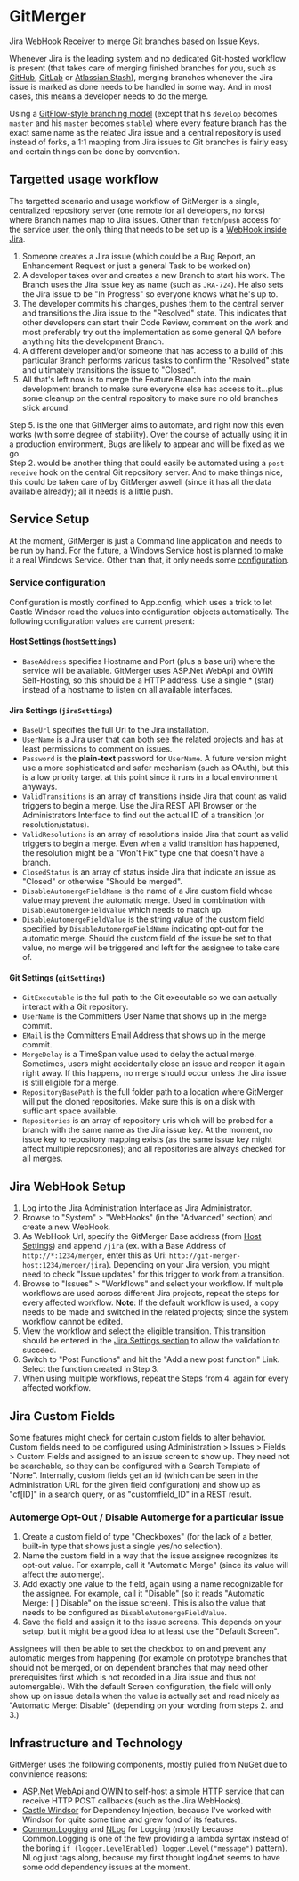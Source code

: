 # GitMerger
Jira WebHook Receiver to merge Git branches based on Issue Keys.

Whenever Jira is the leading system and no dedicated Git-hosted workflow is present (that takes care of merging finished branches for you, such as [GitHub](https://github.com), [GitLab](https://gitlab.com) or [Atlassian Stash](https://www.atlassian.com/software/stash)), merging branches whenever the Jira issue is marked as done needs to be handled in some way. And in most cases, this means a developer needs to do the merge.

Using a [GitFlow-style branching model](http://nvie.com/posts/a-successful-git-branching-model/) (except that his ```develop``` becomes ```master``` and his ```master``` becomes ```stable```) where every feature branch has the exact same name as the related Jira issue and a central repository is used instead of forks, a 1:1 mapping from Jira issues to Git branches is fairly easy and certain things can be done by convention.

## Targetted usage workflow
The targetted scenario and usage workflow of GitMerger is a single, centralized repository server (one remote for all developers, no forks) where Branch names map to Jira issues. Other than ```fetch```/```push``` access for the service user, the only thing that needs to be set up is a [WebHook inside Jira](#jira-webhook-setup).

1. Someone creates a Jira issue (which could be a Bug Report, an Enhancement Request or just a general Task to be worked on)
2. A developer takes over and creates a new Branch to start his work. The Branch uses the Jira issue key as name (such as ```JRA-724```). He also sets the Jira issue to be "In Progress" so everyone knows what he's up to.
3. The developer commits his changes, pushes them to the central server and transitions the Jira issue to the "Resolved" state. This indicates that other developers can start their Code Review, comment on the work and most preferably try out the implementation as some general QA before anything hits the development Branch.
4. A different developer and/or someone that has access to a build of this particular Branch performs various tasks to confirm the "Resolved" state and ultimately transitions the issue to "Closed".
5. All that's left now is to merge the Feature Branch into the main development branch to make sure everyone else has access to it...plus some cleanup on the central repository to make sure no old branches stick around.

Step 5. is the one that GitMerger aims to automate, and right now this even works (with some degree of stability). Over the course of actually using it in a production environment, Bugs are likely to appear and will be fixed as we go.  
Step 2. would be another thing that could easily be automated using a ```post-receive``` hook on the central Git repository server. And to make things nice, this could be taken care of by GitMerger aswell (since it has all the data available already); all it needs is a little push.

## Service Setup
At the moment, GitMerger is just a Command line application and needs to be run by hand. For the future, a Windows Service host is planned to make it a real Windows Service. Other than that, it only needs some [configuration](#service-configuration).

### Service configuration
Configuration is mostly confined to App.config, which uses a trick to let Castle Windsor read the values into configuration objects automatically. The following configuration values are current present:

#### Host Settings (```hostSettings```)
* ```BaseAddress``` specifies Hostname and Port (plus a base uri) where the service will be available. GitMerger uses ASP.Net WebApi and OWIN Self-Hosting, so this should be a HTTP address. Use a single \* (star) instead of a hostname to listen on all available interfaces.

#### Jira Settings (```jiraSettings```)
* ```BaseUrl``` specifies the full Uri to the Jira installation.
* ```UserName``` is a Jira user that can both see the related projects and has at least permissions to comment on issues.
* ```Password``` is the **plain-text** password for ```UserName```. A future version might use a more sophisticated and safer mechanism (such as OAuth), but this is a low priority target at this point since it runs in a local environment anyways.
* ```ValidTransitions``` is an array of transitions inside Jira that count as valid triggers to begin a merge. Use the Jira REST API Browser or the Administrators Interface to find out the actual ID of a transition (or resolution/status).
* ```ValidResolutions``` is an array of resolutions inside Jira that count as valid triggers to begin a merge. Even when a valid transition has happened, the resolution might be a "Won't Fix" type one that doesn't have a branch.
* ```ClosedStatus``` is an array of status inside Jira that indicate an issue as "Closed" or otherwise "Should be merged".
* ```DisableAutomergeFieldName``` is the name of a Jira custom field whose value may prevent the automatic merge. Used in combination with ```DisableAutomergeFieldValue``` which needs to match up.
* ```DisableAutomergeFieldValue``` is the string value of the custom field specified by ```DisableAutomergeFieldName``` indicating opt-out for the automatic merge. Should the custom field of the issue be set to that value, no merge will be triggered and left for the assignee to take care of.

#### Git Settings (```gitSettings```)
* ```GitExecutable``` is the full path to the Git executable so we can actually interact with a Git repository.
* ```UserName``` is the Committers User Name that shows up in the merge commit.
* ```EMail``` is the Committers Email Address that shows up in the merge commit.
* ```MergeDelay``` is a TimeSpan value used to delay the actual merge. Sometimes, users might accidentally close an issue and reopen it again right away. If this happens, no merge should occur unless the Jira issue is still eligible for a merge.
* ```RepositoryBasePath``` is the full folder path to a location where GitMerger will put the cloned repositories. Make sure this is on a disk with sufficiant space available.
* ```Repositories``` is an array of repository uris which will be probed for a branch with the same name as the Jira issue key. At the moment, no issue key to repository mapping exists (as the same issue key might affect multiple repositories); and all repositories are always checked for all merges.

## Jira WebHook Setup
1. Log into the Jira Administration Interface as Jira Administrator.
2. Browse to "System" > "WebHooks" (in the "Advanced" section) and create a new WebHook.
3. As WebHook Url, specify the GitMerger Base address (from [Host Settings](#host-settings-hostsettings)) and append ```/jira``` (ex. with a Base Address of ```http://*:1234/merger```, enter this as Uri: ```http://git-merger-host:1234/merger/jira```). Depending on your Jira version, you might need to check "Issue updates" for this trigger to work from a transition.
4. Browse to "Issues" > "Workflows" and select your workflow. If multiple workflows are used across different Jira projects, repeat the steps for every affected workflow. **Note**: If the default workflow is used, a copy needs to be made and switched in the related projects; since the system workflow cannot be edited.
5. View the workflow and select the eligible transition. This transition should be entered in the [Jira Settings section](#jira-settings-jirasettings) to allow the validation to succeed.
6. Switch to "Post Functions" and hit the "Add a new post function" Link. Select the function created in Step 3.
7. When using multiple workflows, repeat the Steps from 4. again for every affected workflow.

## Jira Custom Fields
Some features might check for certain custom fields to alter behavior. Custom fields need to be configured using Administration > Issues > Fields > Custom Fields and assigned to an issue screen to show up. They need not be searchable, so they can be configured with a Search Template of "None".
Internally, custom fields get an id (which can be seen in the Administration URL for the given field configuration) and show up as "cf[ID]" in a search query, or as "customfield_ID" in a REST result.

### Automerge Opt-Out / Disable Automerge for a particular issue
1. Create a custom field of type "Checkboxes" (for the lack of a better, built-in type that shows just a single yes/no selection).
2. Name the custom field in a way that the issue assignee recognizes its opt-out value. For example, call it "Automatic Merge" (since its value will affect the automerge).
3. Add exactly one value to the field, again using a name recognizable for the assignee. For example, call it "Disable" (so it reads "Automatic Merge: \[ \] Disable" on the issue screen). This is also the value that needs to be configured as ```DisableAutomergeFieldValue```.
4. Save the field and assign it to the issue screens. This depends on your setup, but it might be a good idea to at least use the "Default Screen".

Assignees will then be able to set the checkbox to on and prevent any automatic merges from happening (for example on prototype branches that should not be merged, or on dependent branches that may need other prerequisites first which is not recorded in a Jira issue and thus not automergable).
With the default Screen configuration, the field will only show up on issue details when the value is actually set and read nicely as "Automatic Merge: Disable" (depending on your wording from steps 2. and 3.)

## Infrastructure and Technology
GitMerger uses the following components, mostly pulled from NuGet due to convinience reasons:
* [ASP.Net WebApi](http://www.asp.net/web-api) and [OWIN](http://www.asp.net/web-api/overview/hosting-aspnet-web-api/use-owin-to-self-host-web-api) to self-host a simple HTTP service that can receive HTTP POST callbacks (such as the Jira WebHooks).
* [Castle Windsor](http://www.castleproject.org/projects/windsor/) for Dependency Injection, because I've worked with Windsor for quite some time and grew fond of its features.
* [Common.Logging](http://netcommon.sourceforge.net/) and [NLog](http://nlog-project.org/) for Logging (mostly because Common.Logging is one of the few providing a lambda syntax instead of the boring ```if (logger.LevelEnabled) logger.Level("message")``` pattern). NLog just tags along, because my first thought log4net seems to have some odd dependency issues at the moment.
